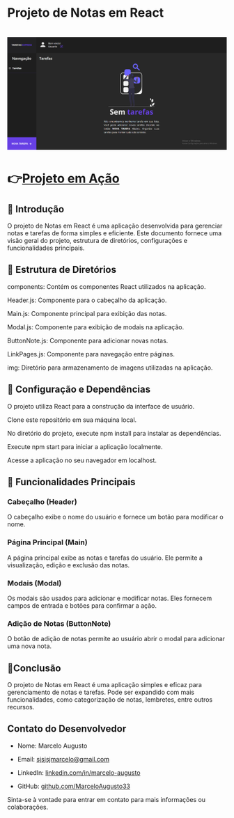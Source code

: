 # Projeto de Notas em React
<h1 align="center">
    <img src="./src/assets/PROJETO-TAREFA-EXPRESS.png">
</h1>
<h1>👉<a href="https://tarefaexpress.vercel.app" target="_blank">Projeto em Ação</a></h1>

## 📕 Introdução
O projeto de Notas em React é uma aplicação desenvolvida para gerenciar notas e tarefas de forma simples e eficiente. Este documento fornece uma visão geral do projeto, estrutura de diretórios, configurações e funcionalidades principais.

## 📘 Estrutura de Diretórios
components: Contém os componentes React utilizados na aplicação.

Header.js: Componente para o cabeçalho da aplicação.

Main.js: Componente principal para exibição das notas.

Modal.js: Componente para exibição de modais na aplicação.

ButtonNote.js: Componente para adicionar novas notas.

LinkPages.js: Componente para navegação entre páginas.

img: Diretório para armazenamento de imagens utilizadas na aplicação.

## 📗 Configuração e Dependências
O projeto utiliza React para a construção da interface de usuário. 

Clone este repositório em sua máquina local.



No diretório do projeto, execute npm install para instalar as dependências.

Execute npm start para iniciar a aplicação localmente.

Acesse a aplicação no seu navegador em localhost.

## 📃 Funcionalidades Principais
### Cabeçalho (Header)
O cabeçalho exibe o nome do usuário e fornece um botão para modificar o nome.

### Página Principal (Main)
A página principal exibe as notas e tarefas do usuário. Ele permite a visualização, edição e exclusão das notas.

### Modais (Modal)
Os modais são usados para adicionar e modificar notas. Eles fornecem campos de entrada e botões para confirmar a ação.

### Adição de Notas (ButtonNote)
O botão de adição de notas permite ao usuário abrir o modal para adicionar uma nova nota.

## 📖Conclusão
O projeto de Notas em React é uma aplicação simples e eficaz para gerenciamento de notas e tarefas. Pode ser expandido com mais funcionalidades, como categorização de notas, lembretes, entre outros recursos.

## Contato do Desenvolvedor
- Nome: Marcelo Augusto

- Email: sjsjsjmarcelo@gmail.com
- LinkedIn: [linkedin.com/in/marcelo-augusto](https://www.linkedin.com/in/marcelo-augusto-8bb411271/)
- GitHub: [github.com/MarceloAugusto33](https://github.com/MarceloAugusto33)

Sinta-se à vontade para entrar em contato para mais informações ou colaborações.




